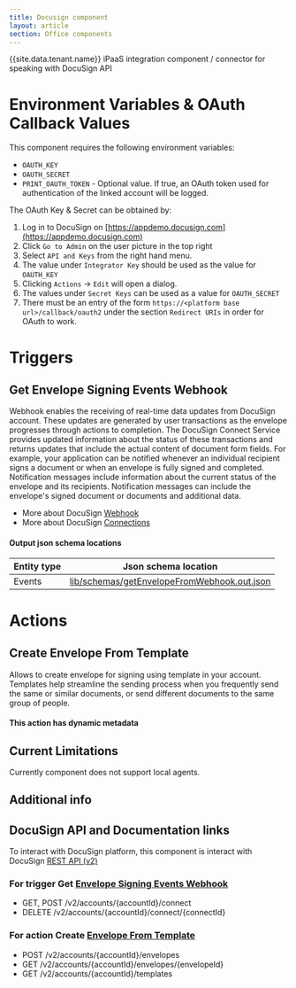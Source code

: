 ```yaml
---
title: Docusign component
layout: article
section: Office components
---
```


{{site.data.tenant.name}} iPaaS integration component / connector for speaking with DocuSign API

# Environment Variables & OAuth Callback Values
This component requires the following environment variables:
* `OAUTH_KEY`
* `OAUTH_SECRET`
* `PRINT_OAUTH_TOKEN` - Optional value.  If true, an OAuth token used for
 authentication of the linked account will be logged.

The OAuth Key & Secret can be obtained by:
1. Log in to DocuSign on [https://appdemo.docusign.com](https://appdemo.docusign.com)
2. Click `Go to Admin` on the user picture in the top right
3. Select `API and Keys` from the right hand menu.
4. The value under `Integrator Key` should be used as the value for `OAUTH_KEY`
5. Clicking `Actions` -> `Edit` will open a dialog.
6. The values under `Secret Keys` can be used as a value for `OAUTH_SECRET`
7. There must be an entry of the form `https://<platform base
url>/callback/oauth2` under the section `Redirect URIs` in order for OAuth to
work.

# Triggers
## Get Envelope Signing Events Webhook

Webhook enables the receiving of real-time data updates from DocuSign account. These updates are generated by user transactions as the envelope progresses through actions to completion. The DocuSign Connect Service provides updated information about the status of these transactions and returns updates that include the actual content of document form fields.
For example, your application can be notified whenever an individual recipient signs a document or when an envelope is fully signed and completed. Notification messages include information about the current status of the envelope and its recipients. Notification messages can include the envelope's signed document or documents and additional data.
  * More about DocuSign [Webhook](https://developers.docusign.com/esign-rest-api/code-examples/webhook-status)
  * More about DocuSign [Connections](https://developers.docusign.com/esign-rest-api/guides/connect)

#### Output json schema locations
Entity type|Json schema location
-----------| -------------
|Events   |[lib/schemas/getEnvelopeFromWebhook.out.json](lib/schemas/getEnvelopeFromWebhook.out.json)

# Actions
## Create Envelope From Template

Allows to create envelope for signing using template in your account. Templates help streamline the sending process when you frequently send the same or similar documents, or send different documents to the same group of people.

#### This action has dynamic metadata

## Current Limitations

Currently component does not support local agents.

## Additional info
## DocuSign API and Documentation links
To interact with DocuSign platform, this component is interact with DocuSign [REST API (v2)](https://developers.docusign.com/esign-rest-api/reference)

### For trigger Get [Envelope Signing Events Webhook](https://developers.docusign.com/esign-rest-api/reference/Connect/ConnectConfigurations)
  * GET, POST /v2/accounts/{accountId}/connect
  * DELETE /v2/accounts/{accountId}/connect/{connectId}

### For action Create [Envelope From Template](https://developers.docusign.com/esign-rest-api/reference/Envelopes/Envelopes)
  * POST /v2/accounts/{accountId}/envelopes
  * GET /v2/accounts/{accountId}/envelopes/{envelopeId}
  * GET /v2/accounts/{accountId}/templates

